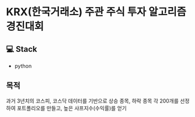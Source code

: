 # KRX(한국거래소) 주관 주식 투자 알고리즘 경진대회

## 💻 Stack
* python 

## 목적
과거 3년치의 코스피, 코스닥 데이터를 기반으로 상승 종목, 하락 종목 각 200개를 선정하여 포트폴리오를 만들고,
높은 샤프지수(수익률)를 얻기
